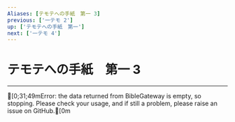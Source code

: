 ```yaml
---
Aliases: [テモテへの手紙　第一 3]
previous: ['一テモ 2']
up: ['テモテへの手紙　第一']
next: ['一テモ 4']
---
```

# テモテへの手紙　第一 3

***
[0;31;49mError: the data returned from BibleGateway is empty, so stopping. Please check your usage, and if still a problem, please raise an issue on GitHub.[0m
